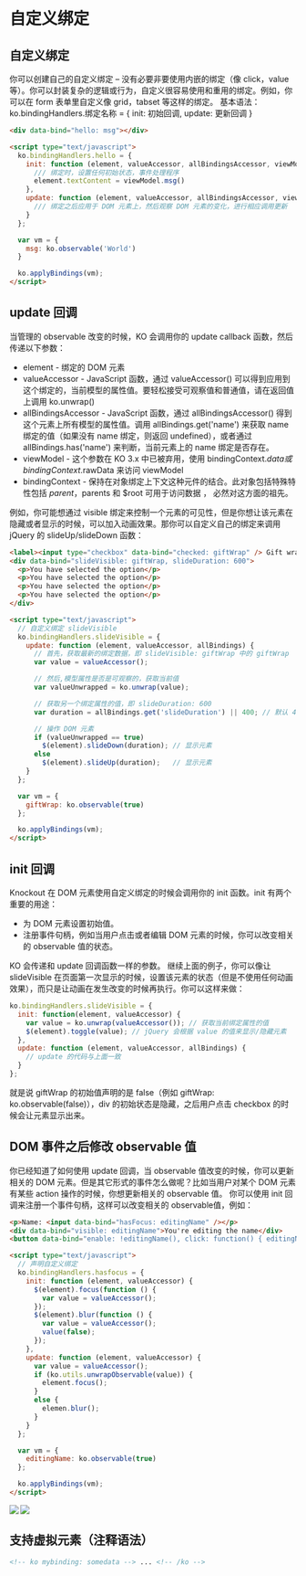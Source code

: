# 自定义绑定

## 自定义绑定
你可以创建自己的自定义绑定 – 没有必要非要使用内嵌的绑定（像 click，value 等）。你可以封装复杂的逻辑或行为，自定义很容易使用和重用的绑定。例如，你可以在 form 表单里自定义像 grid，tabset 等这样的绑定。
基本语法：ko.bindingHandlers.绑定名称 = { init: 初始回调, update: 更新回调 }
```html
<div data-bind="hello: msg"></div>

<script type="text/javascript">
  ko.bindingHandlers.hello = {
    init: function (element, valueAccessor, allBindingsAccessor, viewModel, bindingContext) {
      /// 绑定时，设置任何初始状态，事件处理程序
      element.textContent = viewModel.msg()
    },
    update: function (element, valueAccessor, allBindingsAccessor, viewModel, bindingContext) {
      /// 绑定之后应用于 DOM 元素上，然后观察 DOM 元素的变化，进行相应调用更新
    }
  };

  var vm = {
    msg: ko.observable('World')
  }

  ko.applyBindings(vm);
</script>
```
## update 回调

当管理的 observable 改变的时候，KO 会调用你的 update callback 函数，然后传递以下参数：
- element - 绑定的 DOM 元素
- valueAccessor - JavaScript 函数，通过 valueAccessor() 可以得到应用到这个绑定的，当前模型的属性值。要轻松接受可观察值和普通值，请在返回值上调用 ko.unwrap()
- allBindingsAccessor - JavaScript 函数，通过 allBindingsAccessor() 得到这个元素上所有模型的属性值。调用 allBindings.get('name') 来获取 name 绑定的值（如果没有 name 绑定，则返回 undefined），或者通过 allBindings.has('name') 来判断，当前元素上的 name 绑定是否存在。
- viewModel - 这个参数在 KO 3.x 中已被弃用，使用 bindingContext.$data 或 bindingContext.$rawData 来访问 viewModel
- bindingContext - 保持在对象绑定上下文这种元件的结合。此对象包括特殊特性包括 $parent，$parents 和 $root 可用于访问数据 ， 必然对这方面的祖先。

例如，你可能想通过 visible 绑定来控制一个元素的可见性，但是你想让该元素在隐藏或者显示的时候，可以加入动画效果。那你可以自定义自己的绑定来调用 jQuery 的 slideUp/slideDown 函数：
```html
<label><input type="checkbox" data-bind="checked: giftWrap" /> Gift wrap</label>
<div data-bind="slideVisible: giftWrap, slideDuration: 600">
  <p>You have selected the option</p>
  <p>You have selected the option</p>
  <p>You have selected the option</p>
  <p>You have selected the option</p>
</div>

<script type="text/javascript">
  // 自定义绑定 slideVisible
  ko.bindingHandlers.slideVisible = {
    update: function (element, valueAccessor, allBindings) {
      // 首先，获取最新的绑定数据，即 slideVisible: giftWrap 中的 giftWrap
      var value = valueAccessor();

      // 然后,模型属性是否是可观察的，获取当前值
      var valueUnwrapped = ko.unwrap(value);

      // 获取另一个绑定属性的值，即 slideDuration: 600
      var duration = allBindings.get('slideDuration') || 400; // 默认 400 毫秒

      // 操作 DOM 元素
      if (valueUnwrapped == true)
        $(element).slideDown(duration); // 显示元素
      else
        $(element).slideUp(duration);   // 显示元素
    }
  };

  var vm = {
    giftWrap: ko.observable(true)
  };

  ko.applyBindings(vm);
</script>
```


## init 回调
Knockout 在 DOM 元素使用自定义绑定的时候会调用你的 init 函数。init 有两个重要的用途：
- 为 DOM 元素设置初始值。
- 注册事件句柄，例如当用户点击或者编辑 DOM 元素的时候，你可以改变相关的 observable 值的状态。

KO 会传递和 update 回调函数一样的参数。
继续上面的例子，你可以像让 slideVisible 在页面第一次显示的时候，设置该元素的状态（但是不使用任何动画效果），而只是让动画在发生改变的时候再执行。你可以这样来做：

```js
ko.bindingHandlers.slideVisible = {
  init: function(element, valueAccessor) {
    var value = ko.unwrap(valueAccessor()); // 获取当前绑定属性的值
    $(element).toggle(value); // jQuery 会根据 value 的值来显示/隐藏元素
  },
  update: function (element, valueAccessor, allBindings) {
    // update 的代码与上面一致
  }
};
```
就是说 giftWrap 的初始值声明的是 false（例如 giftWrap: ko.observable(false)），div 的初始状态是隐藏，之后用户点击 checkbox 的时候会让元素显示出来。

## DOM 事件之后修改 observable 值
你已经知道了如何使用 update 回调，当 observable 值改变的时候，你可以更新相关的 DOM 元素。但是其它形式的事件怎么做呢？比如当用户对某个 DOM 元素有某些 action 操作的时候，你想更新相关的 observable 值。
你可以使用 init 回调来注册一个事件句柄，这样可以改变相关的  observable值，例如：
```html
<p>Name: <input data-bind="hasFocus: editingName" /></p>
<div data-bind="visible: editingName">You're editing the name</div>
<button data-bind="enable: !editingName(), click: function() { editingName(true) }">编辑</button>

<script type="text/javascript">
  // 声明自定义绑定
  ko.bindingHandlers.hasfocus = {
    init: function (element, valueAccessor) {
      $(element).focus(function () {
        var value = valueAccessor();
      });
      $(element).blur(function () {
        var value = valueAccessor();
        value(false);
      });
    },
    update: function (element, valueAccessor) {
      var value = valueAccessor();
      if (ko.utils.unwrapObservable(value)) {
        element.focus();
      }
      else {
        elemen.blur();
      }
    }
  };

  var vm = {
    editingName: ko.observable(true)
  };

  ko.applyBindings(vm);
</script>
```
<div style="display: flex;">
<img src="https://cyanbaby.github.io/blog-images/knockoutjs-chuliu/img_30.png" align="left" />
<img src="https://cyanbaby.github.io/blog-images/knockoutjs-chuliu/img_31.png" align="left" />
</div>

## 支持虚拟元素（注释语法）
```html
<!-- ko mybinding: somedata --> ... <!-- /ko -->
```